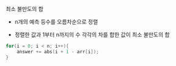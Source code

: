 최소 불만도의 합

- n개의 예측 등수를 오름차순으로 정렬

- 정렬한 값과 1부터 n까지의 수 각각의 차를 합한 값이 최소 불만도의 합

```c
for(i = 0; i < n; i++){
    answer += abs(i + 1 - arr[i]);
}
```